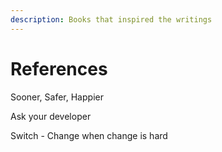 ```yaml
---
description: Books that inspired the writings
---
```


# References

Sooner, Safer, Happier

Ask your developer

Switch - Change when change is hard
